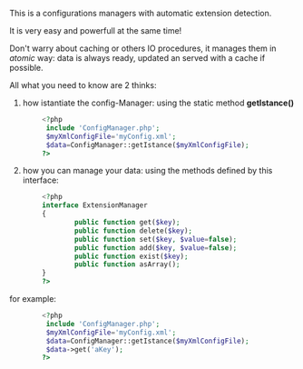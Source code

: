 This is a configurations managers with automatic extension detection.

It is very easy and powerfull at the same time!


Don't warry about caching or others IO procedures, it manages them in _atomic_ way: data is always ready, updated an served with a cache if possible.


All what you need to know are 2 thinks:


1. how istantiate the config-Manager: using the static method **getIstance()**

``` php
        <?php
         include 'ConfigManager.php';
         $myXmlConfigFile='myConfig.xml';
         $data=ConfigManager::getIstance($myXmlConfigFile);
        ?>
```

2. how you can manage your data:
using the methods defined by this interface:

``` php
        <?php
        interface ExtensionManager
        {
                public function get($key);
                public function delete($key);      
                public function set($key, $value=false);
                public function add($key, $value=false);
                public function exist($key);
                public function asArray();
        }
        ?>
```

for example:

``` php
        <?php
         include 'ConfigManager.php';
         $myXmlConfigFile='myConfig.xml';
         $data=ConfigManager::getIstance($myXmlConfigFile);
         $data->get('aKey'); 
        ?>
```
